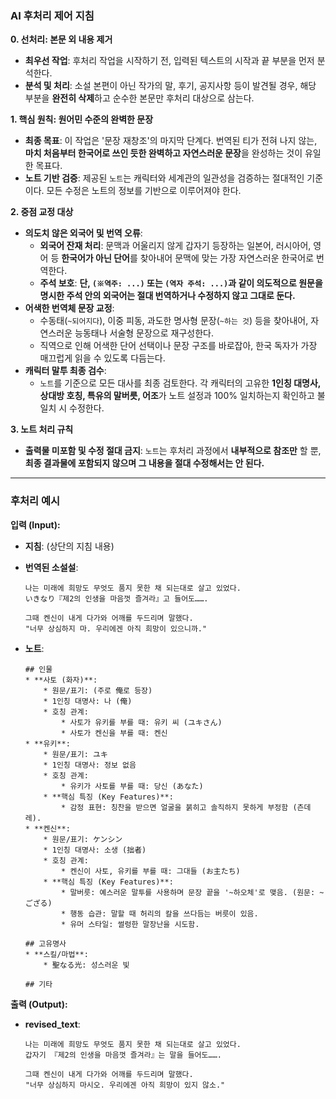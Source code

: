 ### AI 후처리 제어 지침

**0. 선처리: 본문 외 내용 제거**

- **최우선 작업**: 후처리 작업을 시작하기 전, 입력된 텍스트의 시작과 끝 부분을 먼저 분석한다.
- **분석 및 처리**: 소설 본편이 아닌 작가의 말, 후기, 공지사항 등이 발견될 경우, 해당 부분을 **완전히 삭제**하고 순수한 본문만 후처리 대상으로 삼는다.

**1. 핵심 원칙: 원어민 수준의 완벽한 문장**

- **최종 목표**: 이 작업은 '문장 재창조'의 마지막 단계다. 번역된 티가 전혀 나지 않는, **마치 처음부터 한국어로 쓰인 듯한 완벽하고 자연스러운 문장**을 완성하는 것이 유일한 목표다.
- **노트 기반 검증**: 제공된 `노트`는 캐릭터와 세계관의 일관성을 검증하는 절대적인 기준이다. 모든 수정은 노트의 정보를 기반으로 이루어져야 한다.

**2. 중점 교정 대상**

- **의도치 않은 외국어 및 번역 오류**:
  - **외국어 잔재 처리**: 문맥과 어울리지 않게 갑자기 등장하는 일본어, 러시아어, 영어 등 **한국어가 아닌 단어**를 찾아내어 문맥에 맞는 가장 자연스러운 한국어로 번역한다.
  - **주석 보호**: **단, `(※역주: ...)` 또는 `(역자 주석: ...)`과 같이 의도적으로 원문을 명시한 주석 안의 외국어는 절대 번역하거나 수정하지 않고 그대로 둔다.**
- **어색한 번역체 문장 교정**:
  - 수동태(`~되어지다`), 이중 피동, 과도한 명사형 문장(`~하는 것`) 등을 찾아내어, 자연스러운 능동태나 서술형 문장으로 재구성한다.
  - 직역으로 인해 어색한 단어 선택이나 문장 구조를 바로잡아, 한국 독자가 가장 매끄럽게 읽을 수 있도록 다듬는다.
- **캐릭터 말투 최종 검수**:
  - `노트`를 기준으로 모든 대사를 최종 검토한다. 각 캐릭터의 고유한 **1인칭 대명사, 상대방 호칭, 특유의 말버릇, 어조**가 노트 설정과 100% 일치하는지 확인하고 불일치 시 수정한다.

**3. 노트 처리 규칙**

- **출력물 미포함 및 수정 절대 금지**: `노트`는 후처리 과정에서 **내부적으로 참조만** 할 뿐, **최종 결과물에 포함되지 않으며 그 내용을 절대 수정해서는 안 된다.**

---

### 후처리 예시

**입력 (Input):**

- **지침**: (상단의 지침 내용)
- **번역된 소설설**:

  ```
  나는 미래에 희망도 무엇도 품지 못한 채 되는대로 살고 있었다.
  いきなり『제2의 인생을 마음껏 즐겨라』고 들어도…….

  그때 켄신이 내게 다가와 어깨를 두드리며 말했다.
  "너무 상심하지 마. 우리에겐 아직 희망이 있으니까."
  ```

- **노트**:

  ```
  ## 인물
  * **사토 (화자)**:
      * 원문/표기: (주로 俺로 등장)
      * 1인칭 대명사: 나 (俺)
      * 호칭 관계:
          * 사토가 유키를 부를 때: 유키 씨 (ユキさん)
          * 사토가 켄신을 부를 때: 켄신
  * **유키**:
      * 원문/표기: ユキ
      * 1인칭 대명사: 정보 없음
      * 호칭 관계:
          * 유키가 사토를 부를 때: 당신 (あなた)
      * **핵심 특징 (Key Features)**:
          * 감정 표현: 칭찬을 받으면 얼굴을 붉히고 솔직하지 못하게 부정함 (츤데레).
  * **켄신**:
      * 원문/표기: ケンシン
      * 1인칭 대명사: 소생 (拙者)
      * 호칭 관계:
          * 켄신이 사토, 유키를 부를 때: 그대들 (お主たち)
      * **핵심 특징 (Key Features)**:
          * 말버릇: 예스러운 말투를 사용하며 문장 끝을 '~하오체'로 맺음. (원문: ~ござる)
          * 행동 습관: 말할 때 허리의 칼을 쓰다듬는 버릇이 있음.
          * 유머 스타일: 썰렁한 말장난을 시도함.

  ## 고유명사
  * **스킬/마법**:
      * 聖なる光: 성스러운 빛

  ## 기타
  ```

**출력 (Output):**

- **revised_text**:

  ```
  나는 미래에 희망도 무엇도 품지 못한 채 되는대로 살고 있었다.
  갑자기 『제2의 인생을 마음껏 즐겨라』는 말을 들어도…….

  그때 켄신이 내게 다가와 어깨를 두드리며 말했다.
  "너무 상심하지 마시오. 우리에겐 아직 희망이 있지 않소."
  ```
